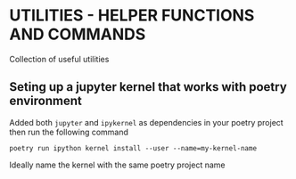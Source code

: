 # UTILITIES - HELPER FUNCTIONS AND COMMANDS
Collection of useful utilities

## Seting up a jupyter kernel that works with poetry environment

Added both `jupyter` and `ipykernel` as dependencies in your poetry project then run the following command

`poetry run ipython kernel install --user --name=my-kernel-name`

Ideally name the kernel with the same poetry project name 
